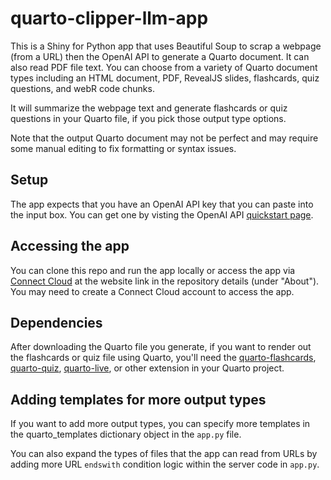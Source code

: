 # quarto-clipper-llm-app

This is a Shiny for Python app that uses Beautiful Soup to scrap a webpage (from a URL) then the OpenAI API to generate a Quarto document. It can also read PDF file text. You can choose from a variety of Quarto document types including an HTML document, PDF, RevealJS slides, flashcards, quiz questions, and webR code chunks. 

It will summarize the webpage text and generate flashcards or quiz questions in your Quarto file, if you pick those output type options.

Note that the output Quarto document may not be perfect and may require some manual editing to fix formatting or syntax issues.

## Setup

The app expects that you have an OpenAI API key that you can paste into the input box. You can get one by visting the OpenAI API [quickstart page](https://platform.openai.com/docs/quickstart/).

## Accessing the app

You can clone this repo and run the app locally or access the app via [Connect Cloud](https://connect.posit.cloud/) at the website link in the repository details (under "About"). You may need to create a Connect Cloud account to access the app.

## Dependencies

After downloading the Quarto file you generate, if you want to render out the flashcards or quiz file using Quarto, you'll need the [quarto-flashcards](https://github.com/parmsam/quarto-flashcards/), [quarto-quiz](https://github.com/parmsam/quarto-quiz), 
[quarto-live](https://github.com/r-wasm/quarto-live), or other extension in your Quarto project. 


## Adding templates for more output types

If you want to add more output types, you can specify more templates in the quarto_templates dictionary object in the `app.py` file. 

You can also expand the types of files that the app can read from URLs by adding more URL `endswith` condition logic within the server code in `app.py`.